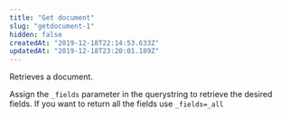 ```yaml
---
title: "Get document"
slug: "getdocument-1"
hidden: false
createdAt: "2019-12-18T22:14:53.633Z"
updatedAt: "2019-12-18T23:20:01.189Z"
---
```

Retrieves a document.

Assign the ```_fields``` parameter in the querystring to retrieve the desired fields. If you want to return all the fields use ```_fields=_all```